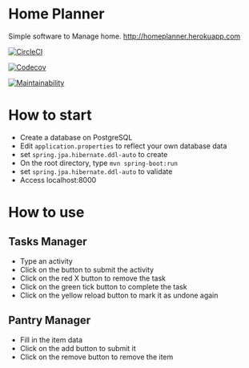 # Home Planner

Simple software to Manage home.
http://homeplanner.herokuapp.com

[![CircleCI](https://circleci.com/gh/hcassus/HomePlanner.svg?style=svg)](https://circleci.com/gh/hcassus/HomePlanner)

[![Codecov](https://codecov.io/gh/hcassus/HomePlanner/branch/master/graph/badge.svg)](https://codecov.io/gh/hcassus/HomePlanner)

[![Maintainability](https://api.codeclimate.com/v1/badges/65c0717fd7140b367ee4/maintainability)](https://codeclimate.com/github/hcassus/HomePlanner/maintainability)


# How to start

- Create a database on PostgreSQL
- Edit `application.properties` to reflect your own database data
- set `spring.jpa.hibernate.ddl-auto` to create
- On the root directory, type `mvn spring-boot:run`
- set `spring.jpa.hibernate.ddl-auto` to validate
- Access localhost:8000

# How to use

## Tasks Manager
- Type an activity
- Click on the button to submit the activity
- Click on the red X button to remove the task
- Click on the green tick button to complete the task
- Click on the yellow reload button to mark it as undone again

## Pantry Manager
- Fill in the item data
- Click on the add button to submit it
- Click on the remove button to remove the item

